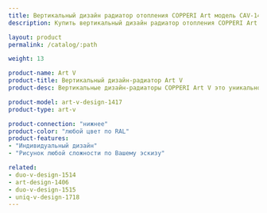 ```yaml
---
title: Вертикальный дизайн радиатор отопления COPPERI Art модель CAV-1417
description: Купить вертикальный дизайн радиатор отопления COPPERI Art модель CAV-1417 по цене производителя в Москве.

layout: product
permalink: /catalog/:path

weight: 13

product-name: Art V
product-title: Вертикальный дизайн-радиатор Art V
product-desc: Вертикальные дизайн-радиаторы COPPERI Art V это уникальное сочетание выдающихся технических характеристик и потрясающего эстетического оформления.

product-model: art-v-design-1417
product-type: art-v

product-connection: "нижнее"
product-color: "любой цвет по RAL"
product-features:
- "Индивидуальный дизайн"
- "Рисунок любой сложности по Вашему эскизу"

related:
- duo-v-design-1514
- art-design-1406
- duo-v-design-1515
- uniq-v-design-1718
---
```


